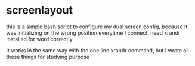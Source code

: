 # screenlayout
this is a simple bash script to configure my dual screen config, because it was initializing on the wrong position
everytime I connect.
need xrandr installed for word correctly.

It works in the same way with the one line xrandr command, but I wrote all these things for studying purpose
